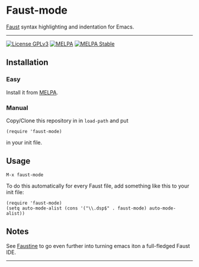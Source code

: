 # Faust-mode

[Faust](http://faust.grame.fr) syntax highlighting and indentation for Emacs.

---

[![License GPLv3](https://img.shields.io/badge/license-GPL_v3-green.svg)](http://www.gnu.org/licenses/gpl-3.0.html) [![MELPA](https://melpa.org/packages/faust-mode-badge.svg)](https://melpa.org/#/faust-mode) [![MELPA Stable](https://stable.melpa.org/packages/faust-mode-badge.svg)](https://stable.melpa.org/#/faust-mode)

## Installation

### Easy

Install it from [MELPA](https://melpa.org/#/getting-started).

### Manual

Copy/Clone this repository in in `load-path` and put 

`(require 'faust-mode)`

in your init file.

## Usage

```elisp
M-x faust-mode
```

To do this automatically for every Faust file, add something like this to your init file:

```elisp
(require 'faust-mode)
(setq auto-mode-alist (cons '("\\.dsp$" . faust-mode) auto-mode-alist))
```

## Notes

See [Faustine](https://bitbucket.org/yassinphilip/faustine) to go even further into turning emacs iton a full-fledged Faust IDE.

---
